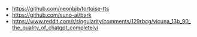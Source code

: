 
- https://github.com/neonbjb/tortoise-tts
- https://github.com/suno-ai/bark
- https://www.reddit.com/r/singularity/comments/129rbcg/vicuna_13b_90_the_quality_of_chatgpt_completely/